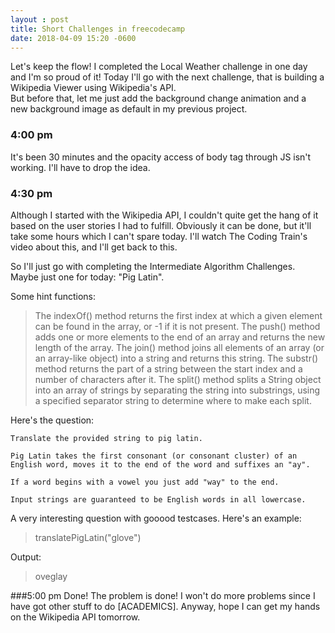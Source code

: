 ```yaml
---
layout : post
title: Short Challenges in freecodecamp
date: 2018-04-09 15:20 -0600
---
```


Let's keep the flow! I completed the Local Weather challenge in one day and I'm so proud of it! Today I'll go with the next challenge, that is building a Wikipedia Viewer using Wikipedia's API.  
But before that, let me just add the background change animation and a new background image as default in my previous project.

### 4:00 pm
It's been 30 minutes and the opacity access of body tag through JS isn't working. I'll have to drop the idea.

### 4:30 pm
Although I started with the Wikipedia API, I couldn't quite get the hang of it based on the user stories I had to fulfill. Obviously it can be done, but it'll take some hours which I can't spare today. I'll watch The Coding Train's video about this, and I'll get back to this.  

So I'll just go with completing the Intermediate Algorithm Challenges. Maybe just one for today: "Pig Latin".

Some hint functions:
>The indexOf() method returns the first index at which a given element can be found in the array, or -1 if it is not present.
>The push() method adds one or more elements to the end of an array and returns the new length of the array.
>The join() method joins all elements of an array (or an array-like object) into a string and returns this string.
>The substr() method returns the part of a string between the start index and a number of characters after it.
>The split() method splits a String object into an array of strings by separating the string into substrings, using a specified separator string to determine where to make each split.


Here's the question:
```
Translate the provided string to pig latin.

Pig Latin takes the first consonant (or consonant cluster) of an English word, moves it to the end of the word and suffixes an "ay".

If a word begins with a vowel you just add "way" to the end.

Input strings are guaranteed to be English words in all lowercase.
```
A very interesting question with gooood testcases. Here's an example:

> translatePigLatin("glove")

Output:
>oveglay

###5:00 pm
Done! The problem is done! I won't do more problems since I have got other stuff to do [ACADEMICS].
Anyway, hope I can get my hands on the Wikipedia API tomorrow.

